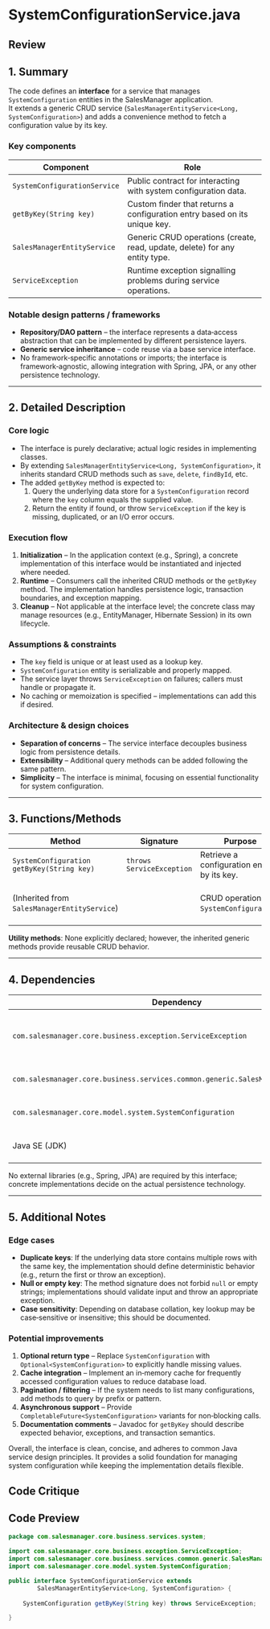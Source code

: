 # SystemConfigurationService.java

## Review

## 1. Summary  
The code defines an **interface** for a service that manages `SystemConfiguration` entities in the SalesManager application.  
It extends a generic CRUD service (`SalesManagerEntityService<Long, SystemConfiguration>`) and adds a convenience method to fetch a configuration value by its key.

### Key components  
| Component | Role |
|-----------|------|
| `SystemConfigurationService` | Public contract for interacting with system configuration data. |
| `getByKey(String key)` | Custom finder that returns a configuration entry based on its unique key. |
| `SalesManagerEntityService` | Generic CRUD operations (create, read, update, delete) for any entity type. |
| `ServiceException` | Runtime exception signalling problems during service operations. |

### Notable design patterns / frameworks  
* **Repository/DAO pattern** – the interface represents a data‑access abstraction that can be implemented by different persistence layers.  
* **Generic service inheritance** – code reuse via a base service interface.  
* No framework‑specific annotations or imports; the interface is framework‑agnostic, allowing integration with Spring, JPA, or any other persistence technology.

---

## 2. Detailed Description  
### Core logic  
- The interface is purely declarative; actual logic resides in implementing classes.  
- By extending `SalesManagerEntityService<Long, SystemConfiguration>`, it inherits standard CRUD methods such as `save`, `delete`, `findById`, etc.  
- The added `getByKey` method is expected to:
  1. Query the underlying data store for a `SystemConfiguration` record where the `key` column equals the supplied value.
  2. Return the entity if found, or throw `ServiceException` if the key is missing, duplicated, or an I/O error occurs.

### Execution flow  
1. **Initialization** – In the application context (e.g., Spring), a concrete implementation of this interface would be instantiated and injected where needed.  
2. **Runtime** – Consumers call the inherited CRUD methods or the `getByKey` method. The implementation handles persistence logic, transaction boundaries, and exception mapping.  
3. **Cleanup** – Not applicable at the interface level; the concrete class may manage resources (e.g., EntityManager, Hibernate Session) in its own lifecycle.

### Assumptions & constraints  
- The `key` field is unique or at least used as a lookup key.  
- `SystemConfiguration` entity is serializable and properly mapped.  
- The service layer throws `ServiceException` on failures; callers must handle or propagate it.  
- No caching or memoization is specified – implementations can add this if desired.

### Architecture & design choices  
- **Separation of concerns** – The service interface decouples business logic from persistence details.  
- **Extensibility** – Additional query methods can be added following the same pattern.  
- **Simplicity** – The interface is minimal, focusing on essential functionality for system configuration.

---

## 3. Functions/Methods  

| Method | Signature | Purpose | Inputs | Outputs | Side Effects |
|--------|-----------|---------|--------|---------|--------------|
| `SystemConfiguration getByKey(String key)` | `throws ServiceException` | Retrieve a configuration entry by its key. | `String key` – the unique identifier of the configuration. | `SystemConfiguration` – the matching entity, or `null`/exception if not found. | May throw `ServiceException` if lookup fails. |
| (Inherited from `SalesManagerEntityService`) | | CRUD operations on `SystemConfiguration`. | Varies (`Long id`, `SystemConfiguration entity`, etc.) | Varies (`SystemConfiguration`, `List<SystemConfiguration>`, `boolean`, etc.) | May interact with persistence layer, manage transactions. |

**Utility methods**: None explicitly declared; however, the inherited generic methods provide reusable CRUD behavior.

---

## 4. Dependencies  

| Dependency | Type | Notes |
|------------|------|-------|
| `com.salesmanager.core.business.exception.ServiceException` | Third‑party (project‑specific) | Custom unchecked exception used across the SalesManager service layer. |
| `com.salesmanager.core.business.services.common.generic.SalesManagerEntityService` | Third‑party (project‑specific) | Generic interface for CRUD operations. |
| `com.salesmanager.core.model.system.SystemConfiguration` | Third‑party (project‑specific) | Entity representing system configuration data. |
| Java SE (JDK) | Standard | No framework‑specific imports. |

No external libraries (e.g., Spring, JPA) are required by this interface; concrete implementations decide on the actual persistence technology.

---

## 5. Additional Notes  

### Edge cases  
- **Duplicate keys**: If the underlying data store contains multiple rows with the same key, the implementation should define deterministic behavior (e.g., return the first or throw an exception).  
- **Null or empty key**: The method signature does not forbid `null` or empty strings; implementations should validate input and throw an appropriate exception.  
- **Case sensitivity**: Depending on database collation, key lookup may be case‑sensitive or insensitive; this should be documented.  

### Potential improvements  
1. **Optional return type** – Replace `SystemConfiguration` with `Optional<SystemConfiguration>` to explicitly handle missing values.  
2. **Cache integration** – Implement an in‑memory cache for frequently accessed configuration values to reduce database load.  
3. **Pagination / filtering** – If the system needs to list many configurations, add methods to query by prefix or pattern.  
4. **Asynchronous support** – Provide `CompletableFuture<SystemConfiguration>` variants for non‑blocking calls.  
5. **Documentation comments** – Javadoc for `getByKey` should describe expected behavior, exceptions, and transaction semantics.  

Overall, the interface is clean, concise, and adheres to common Java service design principles. It provides a solid foundation for managing system configuration while keeping the implementation details flexible.

## Code Critique



## Code Preview

```java
package com.salesmanager.core.business.services.system;

import com.salesmanager.core.business.exception.ServiceException;
import com.salesmanager.core.business.services.common.generic.SalesManagerEntityService;
import com.salesmanager.core.model.system.SystemConfiguration;

public interface SystemConfigurationService extends
		SalesManagerEntityService<Long, SystemConfiguration> {
	
	SystemConfiguration getByKey(String key) throws ServiceException;

}



```
